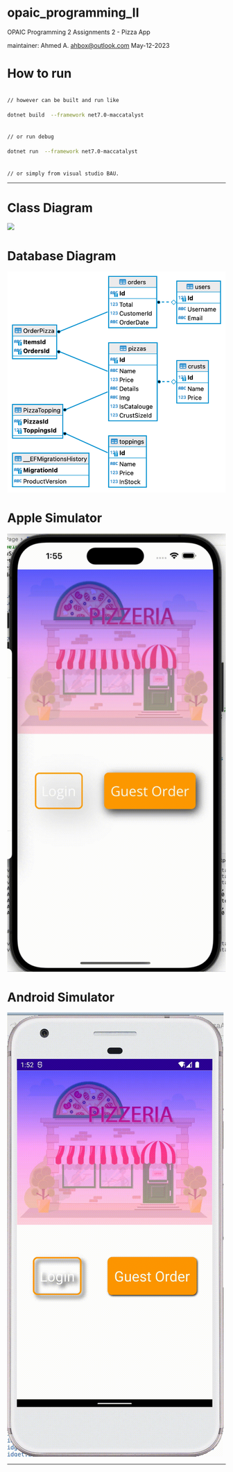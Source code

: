﻿
# opaic_programming_II
OPAIC Programming 2 Assignments 2 - Pizza App

maintainer: Ahmed A. <ahbox@outlook.com> May-12-2023


# How to run

```bash

// however can be built and run like

dotnet build  --framework net7.0-maccatalyst 


// or run debug

dotnet run  --framework net7.0-maccatalyst 


// or simply from visual studio BAU.

```


---

# Class Diagram

![](./Resources/Raw/class_daigram_latest.png)

# Database Diagram

![](./Resources/Raw/database_diagram.png)

# Apple Simulator

![](./Resources/Raw/apple_sim.gif)


# Android Simulator


![](./Resources/Raw/android_sim.gif)



---